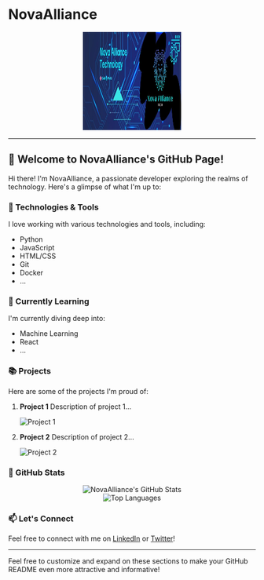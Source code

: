# NovaAlliance

<div align="center">
  <img src="Novaalliance_image.jpg" alt="NovaAlliance Avatar" width="200" height="200">
</div>

---

## 👋 Welcome to NovaAlliance's GitHub Page!

Hi there! I'm NovaAlliance, a passionate developer exploring the realms of technology. Here's a glimpse of what I'm up to:

### 🔧 Technologies & Tools

I love working with various technologies and tools, including:

- Python
- JavaScript
- HTML/CSS
- Git
- Docker
- ...

### 🌱 Currently Learning

I'm currently diving deep into:

- Machine Learning
- React
- ...

### 📚 Projects

Here are some of the projects I'm proud of:

1. **Project 1**
   Description of project 1...

   ![Project 1](link/to/project1/image.png)

2. **Project 2**
   Description of project 2...

   ![Project 2](link/to/project2/image.png)

### 🚀 GitHub Stats

<div align="center">
  <img src="https://github-readme-stats.vercel.app/api?username=NovaAlliance&show_icons=true&theme=radical" alt="NovaAlliance's GitHub Stats">
</div>

<div align="center">
  <img src="https://github-readme-stats.vercel.app/api/top-langs/?username=NovaAlliance&layout=compact&theme=radical" alt="Top Languages">
</div>

### 📫 Let's Connect

Feel free to connect with me on [LinkedIn](https://www.linkedin.com/in/novaalliance/) or [Twitter](https://twitter.com/NovaAlliance)!

---

Feel free to customize and expand on these sections to make your GitHub README even more attractive and informative!
